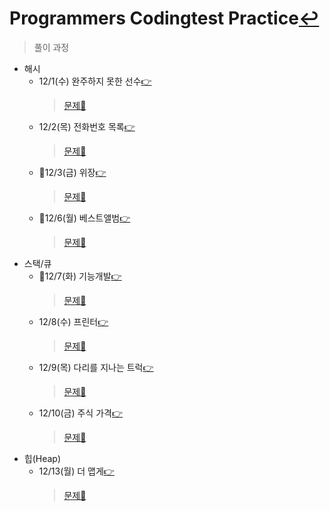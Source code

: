 # Programmers Codingtest Practice[↩](../../../)
> 풀이 과정

* 해시
    * 12/1(수)  완주하지 못한 선수[👉](./1_hash_1.md)
        > [문제📝](https://programmers.co.kr/learn/courses/30/lessons/42576)
    * 12/2(목)  전화번호 목록[👉](./1_hash_2.md)
        > [문제📝](https://programmers.co.kr/learn/courses/30/lessons/42577)
    * 🔳12/3(금)  위장[👉](./1_hash_3.md)
        > [문제📝](https://programmers.co.kr/learn/courses/30/lessons/42578)
    * 🔳12/6(월)  베스트앨범[👉](./1_hash_4.md)
        > [문제📝](https://programmers.co.kr/learn/courses/30/lessons/42579)
* 스택/큐
    * 🔳12/7(화)  기능개발[👉](./2_stack_queue_1.md)
        > [문제📝](https://programmers.co.kr/learn/courses/30/lessons/42586)
    * 12/8(수)  프린터[👉](./2_stack_queue_2.md)
        > [문제📝](https://programmers.co.kr/learn/courses/30/lessons/42587)
    * 12/9(목)  다리를 지나는 트럭[👉](./2_stack_queue_3.md)
        > [문제📝](https://programmers.co.kr/learn/courses/30/lessons/42583)
    * 12/10(금)  주식 가격[👉](./2_stack_queue_4.md)
        > [문제📝](https://programmers.co.kr/learn/courses/30/lessons/42584)
* 힙(Heap)
    * 12/13(월)  더 맵게[👉](./3_heap_1.md)
        > [문제📝](https://programmers.co.kr/learn/courses/30/lessons/42626)